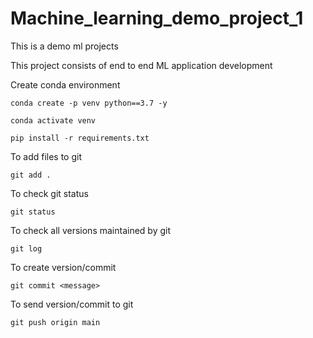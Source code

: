# Machine_learning_demo_project_1
This is a demo ml projects 

This project consists of end to end ML application development

Create conda environment
```
conda create -p venv python==3.7 -y
```
```
conda activate venv
```
```
pip install -r requirements.txt
```

To add files to git
```
git add .
```
To check git status

```
git status
```
To check all versions maintained by git
```
git log
```
To create version/commit
```
git commit <message>
```
To send version/commit to git
```
git push origin main
```
